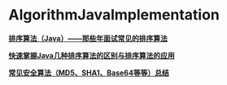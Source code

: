 # AlgorithmJavaImplementation
[**排序算法（Java）——那些年面试常见的排序算法**](https://juejin.im/post/59fbe7766fb9a0451c39bf21)

[**快速掌握Java几种排序算法的区别与排序算法的应用**](https://juejin.im/post/59fd73c8f265da431c6fac30)

[**常见安全算法（MD5、SHA1、Base64等等）总结**](https://juejin.im/post/5aa22ee9518825558358d30c)

